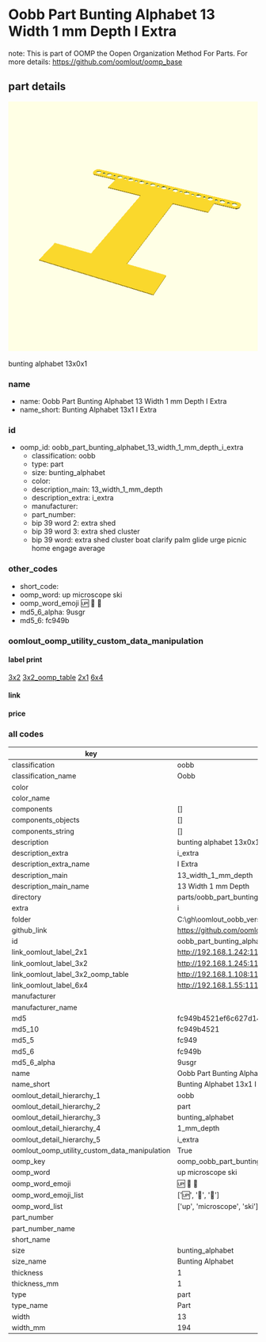 # Oobb Part Bunting Alphabet 13 Width 1 mm Depth I Extra  

note: This is part of OOMP the Oopen Organization Method For Parts. For more details: https://github.com/oomlout/oomp_base

##  part details
  

[![](3dpr.png)](3dpr.png)

bunting alphabet 13x0x1



### name
* name: Oobb Part Bunting Alphabet 13 Width 1 mm Depth I Extra
* name_short: Bunting Alphabet 13x1 I Extra
### id
* oomp_id: oobb_part_bunting_alphabet_13_width_1_mm_depth_i_extra
  * classification: oobb
  * type: part
  * size: bunting_alphabet
  * color: 
  * description_main: 13_width_1_mm_depth
  * description_extra: i_extra
  * manufacturer: 
  * part_number: 
  * bip 39 word 2: extra shed
  * bip 39 word 3: extra shed cluster
  * bip 39 word: extra shed cluster boat clarify palm glide urge picnic home engage average

### other_codes
* short_code: 
* oomp_word: up microscope ski
* oomp_word_emoji :up: :microscope: :ski:
* md5_6_alpha: 9usgr
* md5_6: fc949b






### oomlout_oomp_utility_custom_data_manipulation
#### label print
[3x2](http://192.168.1.245:1112/?label=oomp%209usgr)
[3x2_oomp_table](http://192.168.1.108:1112/?label=oomp%209usgr)
[2x1](http://192.168.1.242:1112/?label=oomp%209usgr)
[6x4](http://192.168.1.55:1112/?label=oomp%209usgr)    

#### link

                              

#### price







### all codes 
| key | value |  
| --- | --- |  
| classification | oobb |  
| classification_name | Oobb |  
| color |  |  
| color_name |  |  
| components | [] |  
| components_objects | [] |  
| components_string | [] |  
| description | bunting alphabet 13x0x1 |  
| description_extra | i_extra |  
| description_extra_name | I Extra |  
| description_main | 13_width_1_mm_depth |  
| description_main_name | 13 Width 1 mm Depth |  
| directory | parts/oobb_part_bunting_alphabet_13_width_1_mm_depth_i_extra |  
| extra | i |  
| folder | C:\gh\oomlout_oobb_version_4_generated_parts\things\oobb_part_bunting_alphabet_13_width_1_mm_depth_i_extra |  
| github_link | https://github.com/oomlout/oomlout_oomp_part_src/tree/main/parts/oobb_part_bunting_alphabet_13_width_1_mm_depth_i_extra |  
| id | oobb_part_bunting_alphabet_13_width_1_mm_depth_i_extra |  
| link_oomlout_label_2x1 | http://192.168.1.242:1112/?label=oomp%209usgr |  
| link_oomlout_label_3x2 | http://192.168.1.245:1112/?label=oomp%209usgr |  
| link_oomlout_label_3x2_oomp_table | http://192.168.1.108:1112/?label=oomp%209usgr |  
| link_oomlout_label_6x4 | http://192.168.1.55:1112/?label=oomp%209usgr |  
| manufacturer |  |  
| manufacturer_name |  |  
| md5 | fc949b4521ef6c627d14f18c58f15288 |  
| md5_10 | fc949b4521 |  
| md5_5 | fc949 |  
| md5_6 | fc949b |  
| md5_6_alpha | 9usgr |  
| name | Oobb Part Bunting Alphabet 13 Width 1 mm Depth I Extra |  
| name_short | Bunting Alphabet 13x1 I Extra |  
| oomlout_detail_hierarchy_1 | oobb |  
| oomlout_detail_hierarchy_2 | part |  
| oomlout_detail_hierarchy_3 | bunting_alphabet |  
| oomlout_detail_hierarchy_4 | 1_mm_depth |  
| oomlout_detail_hierarchy_5 | i_extra |  
| oomlout_oomp_utility_custom_data_manipulation | True |  
| oomp_key | oomp_oobb_part_bunting_alphabet_13_width_1_mm_depth_i_extra |  
| oomp_word | up microscope ski |  
| oomp_word_emoji | :up: :microscope: :ski: |  
| oomp_word_emoji_list | [':up:', ':microscope:', ':ski:'] |  
| oomp_word_list | ['up', 'microscope', 'ski'] |  
| part_number |  |  
| part_number_name |  |  
| short_name |  |  
| size | bunting_alphabet |  
| size_name | Bunting Alphabet |  
| thickness | 1 |  
| thickness_mm | 1 |  
| type | part |  
| type_name | Part |  
| width | 13 |  
| width_mm | 194 |  
